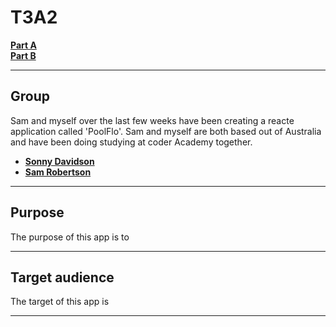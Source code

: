 # T3A2

[**Part A**](https://github.com/sonnydavidson/T3A2-A_Pool_Flo)  
[**Part B**](https://github.com/sonnydavidson/T3A2-B_Pool_Flo)  

---------------------------------------------------------------------------------------------------------

**Group**
---------
Sam and myself over the last few weeks have been creating a reacte application called 'PoolFlo'. Sam and myself are both based out of Australia and have been doing studying at coder Academy together.

- [**Sonny Davidson**](https://github.com/sonnydavidson)
- [**Sam Robertson**](https://github.com/samrobertson-creator)

---------------------------------------------------------------------------------------------------------
**Purpose**
-----------
The purpose of this app is to 

---------------------------------------------------------------------------------------------------------

**Target audience**
-----------
The target of this app is 


---------------------------------------------------------------------------------------------------------
